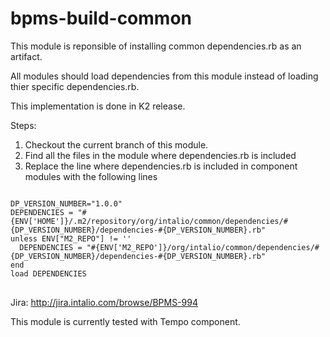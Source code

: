 bpms-build-common
=================
This module is reponsible of installing common dependencies.rb as an artifact.

All modules should load dependencies from this module instead of loading thier specific dependencies.rb.

This implementation is done in K2 release.

Steps:

1. Checkout the current branch of this module.
2. Find all the files in the module where dependencies.rb is included
3. Replace the line where dependencies.rb  is included in component modules with the following lines

<pre>
<code>
DP_VERSION_NUMBER="1.0.0"
DEPENDENCIES = "#{ENV['HOME']}/.m2/repository/org/intalio/common/dependencies/#{DP_VERSION_NUMBER}/dependencies-#{DP_VERSION_NUMBER}.rb"
unless ENV["M2_REPO"] != ''
  DEPENDENCIES = "#{ENV['M2_REPO']}/org/intalio/common/dependencies/#{DP_VERSION_NUMBER}/dependencies-#{DP_VERSION_NUMBER}.rb"
end
load DEPENDENCIES
</code>
</pre>
Jira: http://jira.intalio.com/browse/BPMS-994

This module is currently tested with Tempo component. 



